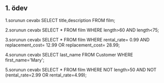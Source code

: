 ## 1. ödev
1.sorunun cevabı
SELECT title,description FROM film;

2.sorunun cevabı
SELECT * FROM film
WHERE length>60 AND length<75;

3.sorunun cevabı
SELECT * FROM film
WHERE rental_rate= 0.99 AND replacement_cost= 12.99 OR replacement_cost= 28.99;

4.sorunun cevabı 
SELECT last_name FROM Customer
WHERE first_name='Mary';

5.sorunun cevabı
SELECT * FROM film
WHERE NOT length>50 AND NOT (rental_rate=2.99 OR rental_rate=4.99);